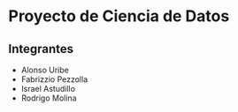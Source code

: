 # Proyecto de Ciencia de Datos

## Integrantes
- Alonso Uribe
- Fabrizzio Pezzolla
- Israel Astudillo
- Rodrigo Molina
